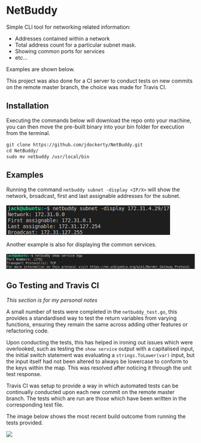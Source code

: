 # NetBuddy
Simple CLI tool for networking related information:
* Addresses contained within a network
* Total address count for a particular subnet mask.
* Showing common ports for services
* etc...

Examples are shown below.

This project was also done for a CI server to conduct tests on new commits on the remote master branch, the choice was made for Travis CI.

## Installation

Executing the commands below will download the repo onto your machine, you can then move the pre-built binary into your bin folder for execution from the terminal.

```
git clone https://github.com/jdockerty/NetBuddy.git
cd NetBuddy/
sudo mv netbuddy /usr/local/bin
```

## Examples

Running the command `netbuddy subnet -display <IP/X>` will show the network, broadcast, first and last assignable addresses for the subnet. <br><br>
<img src="https://github.com/jdockerty/NetBuddy/blob/master/READMEimages/displayExample.png">

Another example is also for displaying the common services. <br><br>
<img src="https://github.com/jdockerty/NetBuddy/blob/master/READMEimages/showBGPExample.png">


## Go Testing and Travis CI
_This section is for my personal notes_

A small number of tests were completed in the `netbuddy_test.go`, this provides a standardised way to test the return variables from varying functions, ensuring they remain the same across adding other features or refactoring code.

Upon conducting the tests, this has helped in ironing out issues which were overlooked, such as testing the `show service` output with a capitalised input, the initial switch statement was evaluating a `strings.ToLower(var)` input, but the input itself had not been altered to always be lowercase to conform to the keys within the map. This was resolved after noticing it through the unit test response.

Travis CI was setup to provide a way in which automated tests can be continually conducted upon each new commit on the remote master branch. The tests which are run are those which have been written in the corresponding test file.

The image below shows the most recent build outcome from running the tests provided.

<img src="https://travis-ci.com/jdockerty/NetBuddy.svg?token=xPjFq5JeCTp415MsJdAD&branch=master">
